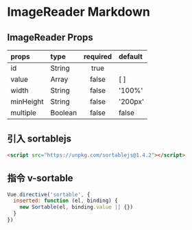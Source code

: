 # ImageReader Markdown

## ImageReader Props

| props | type | required | default |
| :---- | :--- | :------: | :------ |
| id | String | true |  |
| value | Array | false | [ ] |
| width | String | false | '100%' |
| minHeight | String | false | '200px' |
| multiple | Boolean | false | false |

## 引入 sortablejs

```html
<script src="https://unpkg.com/sortablejs@1.4.2"></script>
```

## 指令 v-sortable

```javascript
Vue.directive('sortable', {
  inserted: function (el, binding) {
    new Sortable(el, binding.value || {})
  }
})
```